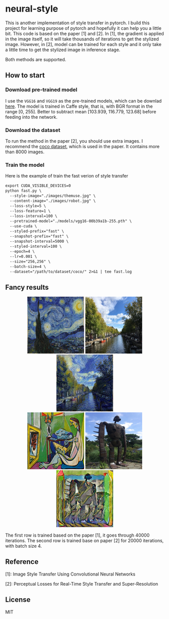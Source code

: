 # neural-style

This is another implementation of style transfer in pytorch. I build this project for learning purpose of pytorch and hopefully it can help you a little bit. This code is based on the paper [1] and [2]. In [1], the gradient is applied in the image itself, so it will take thousands of iterations to get the stylized image. However, in [2], model can be trained for each style and it only take a little time to get the stylized image in inference stage.

Both methods are supported.

## How to start

### Download pre-trained model
I use the `VGG16` and `VGG19` as the pre-trained models, which can be downlad [here](https://github.com/jcjohnson/pytorch-vgg). The model is trained in Caffe style, that is, with BGR format in the range [0, 255]. Better to subtract mean [103.939, 116.779, 123.68] before feeding into the network.

### Download the dataset
To run the method in the paper [2], you should use extra images. I recommend the [coco dataset](http://mscoco.org/dataset/), which is used in the paper. It contains more than 8000 images. 

### Train the model
Here is the example of train the fast verion of style transfer

	export CUDA_VISIBLE_DEVICES=0
	python fast.py \
	  --style-image="./images/themuse.jpg" \
	  --content-image="./images/robot.jpg" \
	  --loss-style=5 \
	  --loss-feature=1 \
	  --loss-interval=100 \
	  --pretrained-model="./models/vgg16-00b39a1b-255.pth" \
	  --use-cuda \
	  --styled-prefix="fast" \
	  --snapshot-prefix="fast" \
	  --snapshot-interval=5000 \
	  --styled-interval=100 \
	  --epoch=4 \
	  --lr=0.001 \
	  --size="256,256" \
	  --batch-size=4 \
	  --dataset="/path/to/dataset/coco/" 2>&1 | tee fast.log


## Fancy results

<div align='center'>
  <img src='images/starry_night_google.jpg' width="180px" height="180px">
  <img src='images/amsterdam_canal.jpg' width="180px" height="180px">
  <img src='output/dam_starry_night_itr_40000.jpg' width="180px" height="180px">
  
  <br>

  <img src='images/themuse.jpg' width="180px" height="180px">
  <img src='images/robot.jpg' width="180px" height="180px">
  <img src='output/fast_robot_muse_epoch_0_itr_20000.jpg' width="180px" height="180px">
</div>

The first row is trained based on the paper [1], it goes through 40000 iterations. The second row is trained base on paper [2] for 20000 iterations, with batch size 4.

## Reference
[1]: Image Style Transfer Using Convolutional Neural Networks

[2]: Perceptual Losses for Real-Time Style Transfer and Super-Resolution

## License
MIT
